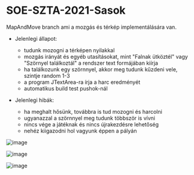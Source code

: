 # SOE-SZTA-2021-Sasok
MapAndMove branch ami a mozgás és térkép implementálására van. 
* Jelenlegi állapot: 
  * tudunk mozogni a térképen nyilakkal
  * mozgás irányát és egyéb utasításokat, mint "Falnak ütköztél" vagy "Szörnyel találkoztál" a rendszer text formájában kiírja
  * ha találkozunk egy szörnnyel, akkor meg tudunk kűzdeni vele, szintje random 1-3
  * a program JTextArea-ra írja a harc eredményét
  * automatikus build test pushok-nál
 

* Jelenlegi hibák:
  * ha meghalt hősünk, továbbra is tud mozogni és harcolni
  * ugyanazzal a szörnnyel meg tudunk többször is vívni
  * nincs vége a játéknak és nincs újrakezdésre lehetőség
  * nehéz kiigazodni hol vagyunk éppen a pályán

![image](https://user-images.githubusercontent.com/60651308/121823689-32ded080-cca7-11eb-9329-99ef5dc0d859.png)

![image](https://user-images.githubusercontent.com/60651308/121823710-573aad00-cca7-11eb-8616-b0f2d027f01a.png)

![image](https://user-images.githubusercontent.com/60651308/121823743-894c0f00-cca7-11eb-814a-efcb46fb8565.png)

